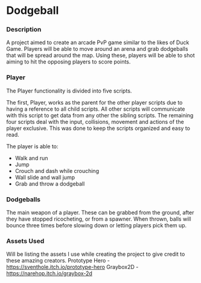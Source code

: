 # Dodgeball

### Description
A project aimed to create an arcade PvP game similar to the likes of Duck Game. Players will be able to move around an arena and grab dodgeballs that will be spread around the map. Using these, players will be able to shot aiming to hit the opposing players to score points.

### Player
The Player functionality is divided into five scripts. <br>

The first, Player, works as the parent for the other player scripts due to having a reference to all child scripts. All other scripts will communicate with this script to get data from any other the sibling scripts. The remaining four scripts deal with the input, collisions, movement and actions of the player exclusive. This was done to keep the scripts organized and easy to read. <br>

The player is able to: 
- Walk and run
- Jump
- Crouch and dash while crouching
- Wall slide and wall jump
- Grab and throw a dodgeball

### Dodgeballs
The main weapon of a player. These can be grabbed from the ground, after they have stopped ricocheting, or from a spawner. When thrown, balls will bounce three times before slowing down or letting players pick them up. 


### Assets Used
Will be listing the assets I use while creating the project to give credit to these amazing creators.
Prototype Hero - https://sventhole.itch.io/prototype-hero
Graybox2D - https://narehop.itch.io/graybox-2d
